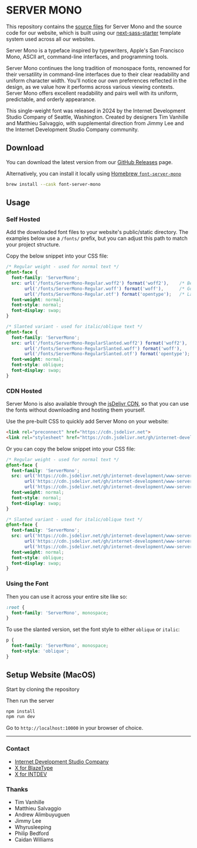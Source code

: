 # SERVER MONO

This repository contains the [source files](https://github.com/internet-development/www-server-mono/tree/main/fonts) for Server Mono and the source code for our website, which is built using our [next-sass-starter](https://github.com/internet-development/nextjs-sass-starter) template system used across all our websites.

Server Mono is a typeface inspired by typewriters, Apple's San Francisco Mono, ASCII art, command-line interfaces, and programming tools.

Server Mono continues the long tradition of monospace fonts, renowned for their versatility in command-line interfaces due to their clear readability and uniform character width. You'll notice our own preferences reflected in the design, as we value how it performs across various viewing contexts. Server Mono offers excellent readability and pairs well with its uniform, predictable, and orderly appearance.

This single-weight font was released in 2024 by the Internet Development Studio Company of Seattle, Washington. Created by designers Tim Vanhille and Matthieu Salvaggio, with supplemental direction from Jimmy Lee and the Internet Development Studio Company community.

## Download

You can download the latest version from our [GitHub Releases](https://github.com/internet-development/www-server-mono/releases) page.

Alternatively, you can install it locally using [Homebrew `font-server-mono`](https://formulae.brew.sh/cask/font-server-mono)

```bash
brew install --cask font-server-mono
```

## Usage

### Self Hosted

Add the downloaded font files to your website's public/static directory. The examples below use a `/fonts/` prefix, but you can adjust this path to match your project structure.

Copy the below snippet into your CSS file:

```css
/* Regular weight - used for normal text */
@font-face {
  font-family: 'ServerMono';
  src: url('/fonts/ServerMono-Regular.woff2') format('woff2'),    /* Best compression, modern browsers */
       url('/fonts/ServerMono-Regular.woff') format('woff'),      /* Good compression, wider support */
       url('/fonts/ServerMono-Regular.otf') format('opentype');   /* Largest files, universal support */
  font-weight: normal;
  font-style: normal;
  font-display: swap;
}

/* Slanted variant - used for italic/oblique text */
@font-face {
  font-family: 'ServerMono';
  src: url('/fonts/ServerMono-RegularSlanted.woff2') format('woff2'),
       url('/fonts/ServerMono-RegularSlanted.woff') format('woff'),
       url('/fonts/ServerMono-RegularSlanted.otf') format('opentype');
  font-weight: normal;
  font-style: oblique;
  font-display: swap;
}
```

### CDN Hosted

Server Mono is also available through the [jsDelivr CDN](https://cdn.jsdelivr.net/gh/internet-development/www-server-mono/public/fonts/), so that you can use the fonts without downloading and hosting them yourself.

Use the pre-built CSS to quickly add Server Mono on your website:

```html
<link rel="preconnect" href="https://cdn.jsdelivr.net">
<link rel="stylesheet" href="https://cdn.jsdelivr.net/gh/internet-development/www-server-mono@latest/server-mono.css">
```

Or you can copy the below snippet into your CSS file:

```css
/* Regular weight - used for normal text */
@font-face {
  font-family: 'ServerMono';
  src: url('https://cdn.jsdelivr.net/gh/internet-development/www-server-mono@latest/public/fonts/ServerMono-Regular.woff2') format('woff2'),    /* Best compression, modern browsers */
       url('https://cdn.jsdelivr.net/gh/internet-development/www-server-mono@latest/public/fonts/ServerMono-Regular.woff') format('woff'),      /* Good compression, wider support */
       url('https://cdn.jsdelivr.net/gh/internet-development/www-server-mono@latest/public/fonts/ServerMono-Regular.otf') format('opentype');   /* Largest files, universal support */
  font-weight: normal;
  font-style: normal;
  font-display: swap;
}

/* Slanted variant - used for italic/oblique text */
@font-face {
  font-family: 'ServerMono';
  src: url('https://cdn.jsdelivr.net/gh/internet-development/www-server-mono@latest/public/fonts/ServerMono-RegularSlanted.woff2') format('woff2'),
       url('https://cdn.jsdelivr.net/gh/internet-development/www-server-mono@latest/public/fonts/ServerMono-RegularSlanted.woff') format('woff'),
       url('https://cdn.jsdelivr.net/gh/internet-development/www-server-mono@latest/public/fonts/ServerMono-RegularSlanted.otf') format('opentype');
  font-weight: normal;
  font-style: oblique;
  font-display: swap;
}
```

### Using the Font

Then you can use it across your entire site like so:

```css
:root {
  font-family: 'ServerMono', monospace;
}
```

To use the slanted version, set the font style to either `oblique` or `italic`:

```css
p {
  font-family: 'ServerMono', monospace;
  font-style: 'oblique';
}
```

## Setup Website (MacOS)

Start by cloning the repository

Then run the server

```bash
npm install
npm run dev
```

Go to `http://localhost:10000` in your browser of choice.

---

### Contact

- [Internet Development Studio Company](https://internet.dev)
- [X for BlazeType](https://x.com/BlazeFoundry)
- [X for INTDEV](https://x.com/internetxstudio)

### Thanks

- Tim Vanhille
- Matthieu Salvaggio
- Andrew Alimbuyuguen
- Jimmy Lee
- Whyrusleeping
- Philip Bedford
- Caidan Williams
